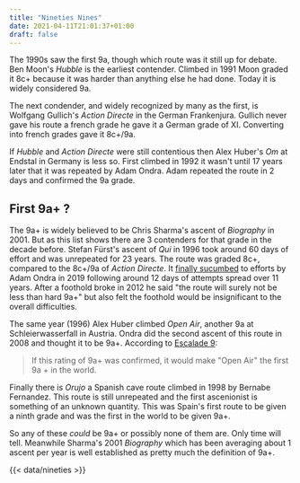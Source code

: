 ```yaml
---
title: "Nineties Nines"
date: 2021-04-11T21:01:37+01:00
draft: false
---
```


The 1990s saw the first 9a, though which route was it still up for debate. Ben Moon's *Hubble* is the earliest contender. Climbed in 1991 Moon graded it 8c+ because it was harder than anything else he had done. Today it is widely considered 9a.

The next condender, and widely recognized by many as the first, is Wolfgang Gullich's *Action Directe* in the German Frankenjura. Gullich never gave his route a french grade he gave it a German grade of XI. Converting into french grades gave it 8c+/9a.

If *Hubble* and *Action Directe* were still contentious then Alex Huber's *Om* at Endstal in Germany is less so. First climbed in 1992 it wasn't until 17 years later that it was repeated by Adam Ondra. Adam repeated the route in 2 days and confirmed the 9a grade.

## First 9a+ ?

The 9a+ is widely believed to be Chris Sharma's ascent of *Biography* in 2001. But as this list shows there are 3 contenders for that grade in the decade before. Stefan Fürst's ascent of *Qui* in 1996 took around 60 days of effort and was unrepeated for 23 years. The route was graded 8c+, compared to the 8c+/9a of *Action Directe*. It [finally sucumbed](https://www.youtube.com/watch?v=90TzucYwW0M) to efforts by Adam Ondra in 2019 following around 12 days of attempts spread over 11 years. After a foothold broke in 2012 he said "the route will surely not be less than hard 9a+" but also felt the foothold would be insignificant to the overall difficulties.

The same year (1996) Alex Huber climbed *Open Air*, another 9a at Schleierwasserfall in Austria. Ondra did the second ascent of this route in 2008 and thought it to be 9a+. According to [Escalade 9](http://escalade9.wifeo.com/open-air.php):

> If this rating of 9a+ was confirmed, it would make "Open Air" the first 9a + in the world.

Finally there is *Orujo* a Spanish cave route climbed in 1998 by Bernabe Fernandez. This route is still unrepeated and the first ascenionist is something of an unknown quantity. This was Spain's first route to be given a ninth grade and was the first in the world to be given 9a+. 

So any of these *could* be 9a+ or possibly none of them are. Only time will tell. Meanwhile Sharma's 2001 *Biography* which has been averaging about 1 ascent per year is well established as pretty much the definition of 9a+.

{{< data/nineties >}}